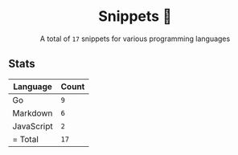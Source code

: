 <h1 align="center">Snippets 📓</h1>

<p align="center">A total of <code>17</code> snippets for various programming languages</p>

## Stats

|Language|Count|
|--------|-----|
|Go|`9`|
|Markdown|`6`|
|JavaScript|`2`|
| = Total|`17`|
